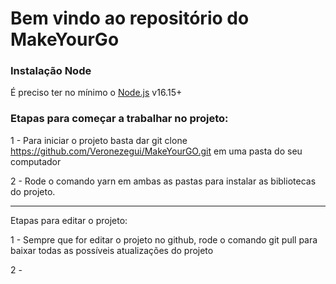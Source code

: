 # Bem vindo ao repositório do MakeYourGo

### Instalação Node
É preciso ter no mínimo o [Node.js](https://nodejs.org/) v16.15+
### Etapas para começar a trabalhar no projeto:

1 - Para iniciar o projeto basta dar git clone https://github.com/Veronezegui/MakeYourGO.git em uma pasta do seu computador

2 - Rode o comando yarn em ambas as pastas para instalar as bibliotecas do projeto.

____________________________________________________________________________________________________________________________

Etapas para editar o projeto:

1 - Sempre que for editar o projeto no github, rode o comando git pull para baixar todas as possíveis atualizações do projeto

2 - 
